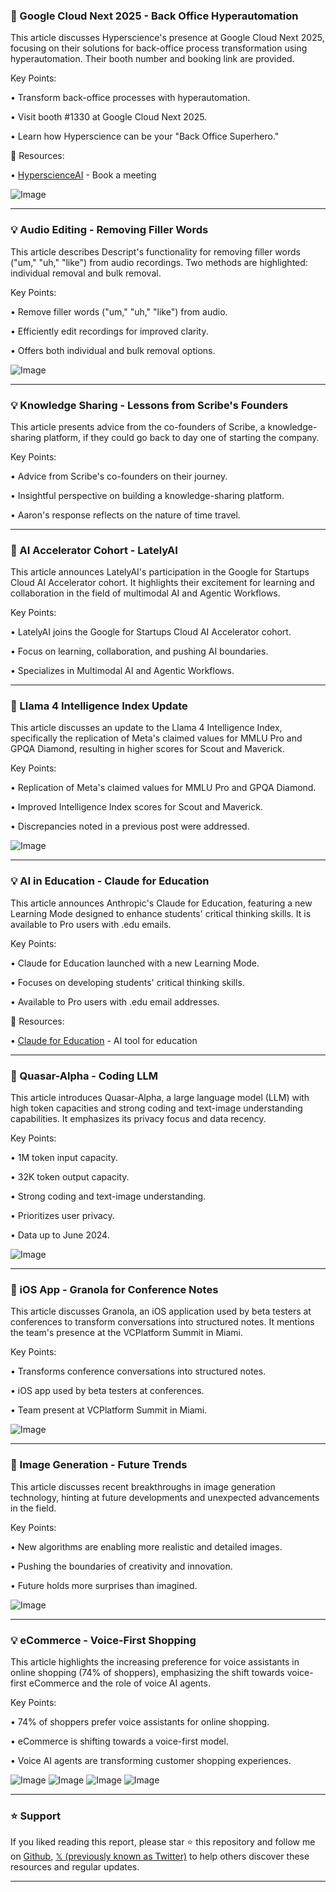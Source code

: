 ### 🚀 Google Cloud Next 2025 - Back Office Hyperautomation

This article discusses Hyperscience's presence at Google Cloud Next 2025, focusing on their solutions for back-office process transformation using hyperautomation.  Their booth number and booking link are provided.

Key Points:

•  Transform back-office processes with hyperautomation.


•  Visit booth #1330 at Google Cloud Next 2025.


•  Learn how Hyperscience can be your "Back Office Superhero."


🔗 Resources:

• [HyperscienceAI](https://shorturl.at/BCba2) -  Book a meeting


![Image](https://pbs.twimg.com/media/GoCMdcnbwAUzSAy?format=jpg&name=small)

---
### 💡 Audio Editing - Removing Filler Words

This article describes Descript's functionality for removing filler words ("um," "uh," "like") from audio recordings.  Two methods are highlighted: individual removal and bulk removal.

Key Points:

• Remove filler words ("um," "uh," "like") from audio.


•  Efficiently edit recordings for improved clarity.


•  Offers both individual and bulk removal options.


![Image](https://pbs.twimg.com/media/GoCIYvtXsAARuHJ.jpg)

---
### 💡 Knowledge Sharing - Lessons from Scribe's Founders

This article presents advice from the co-founders of Scribe, a knowledge-sharing platform,  if they could go back to day one of starting the company.

Key Points:

•  Advice from Scribe's co-founders on their journey.


•  Insightful perspective on building a knowledge-sharing platform.


•  Aaron's response reflects on the nature of time travel.


---
### 🤖 AI Accelerator Cohort - LatelyAI

This article announces LatelyAI's participation in the Google for Startups Cloud AI Accelerator cohort.  It highlights their excitement for learning and collaboration in the field of multimodal AI and Agentic Workflows.

Key Points:

•  LatelyAI joins the Google for Startups Cloud AI Accelerator cohort.


•  Focus on learning, collaboration, and pushing AI boundaries.


•  Specializes in Multimodal AI and Agentic Workflows.



---
### 🤖 Llama 4 Intelligence Index Update

This article discusses an update to the Llama 4 Intelligence Index, specifically the replication of Meta's claimed values for MMLU Pro and GPQA Diamond, resulting in higher scores for Scout and Maverick.

Key Points:

• Replication of Meta's claimed values for MMLU Pro and GPQA Diamond.


•  Improved Intelligence Index scores for Scout and Maverick.


•  Discrepancies noted in a previous post were addressed.


![Image](https://pbs.twimg.com/media/GoBZCWXbwAIz_Lm?format=jpg&name=small)

---
### 💡 AI in Education - Claude for Education

This article announces Anthropic's Claude for Education, featuring a new Learning Mode designed to enhance students' critical thinking skills.  It is available to Pro users with .edu emails.

Key Points:

•  Claude for Education launched with a new Learning Mode.


•  Focuses on developing students' critical thinking skills.


•  Available to Pro users with .edu email addresses.


🔗 Resources:

• [Claude for Education](https://t.co/PshM6m5hjw) -  AI tool for education


---
### 🤖 Quasar-Alpha - Coding LLM

This article introduces Quasar-Alpha, a large language model (LLM)  with high token capacities and strong coding and text-image understanding capabilities.  It emphasizes its privacy focus and data recency.

Key Points:

• 1M token input capacity.


• 32K token output capacity.


• Strong coding and text-image understanding.


• Prioritizes user privacy.


• Data up to June 2024.


![Image](https://pbs.twimg.com/media/GoAx_o2W0AAHLG7?format=jpg&name=small)

---
### 🚀 iOS App - Granola for Conference Notes

This article discusses Granola, an iOS application used by beta testers at conferences to transform conversations into structured notes.  It mentions the team's presence at the VCPlatform Summit in Miami.


Key Points:

•  Transforms conference conversations into structured notes.


•  iOS app used by beta testers at conferences.


•  Team present at VCPlatform Summit in Miami.


![Image](https://pbs.twimg.com/media/GoAvDLibQAACRhf?format=jpg&name=small)

---
### 🤖 Image Generation - Future Trends

This article discusses recent breakthroughs in image generation technology, hinting at future developments and unexpected advancements in the field.


Key Points:

•  New algorithms are enabling more realistic and detailed images.



•  Pushing the boundaries of creativity and innovation.


•  Future holds more surprises than imagined.


![Image](https://pbs.twimg.com/media/GoAu6PTWUAAoySO?format=jpg&name=small)

---
### 💡 eCommerce - Voice-First Shopping

This article highlights the increasing preference for voice assistants in online shopping (74% of shoppers), emphasizing the shift towards voice-first eCommerce and the role of voice AI agents.


Key Points:

• 74% of shoppers prefer voice assistants for online shopping.


• eCommerce is shifting towards a voice-first model.


• Voice AI agents are transforming customer shopping experiences.


![Image](https://pbs.twimg.com/media/GoAuNEaW8AAc9n-?format=jpg&name=360x360)
![Image](https://pbs.twimg.com/media/GoAuNUzXYAAGV_s?format=jpg&name=360x360)
![Image](https://pbs.twimg.com/media/GoAuNkcXgAAngaR?format=jpg&name=360x360)
![Image](https://pbs.twimg.com/media/GoAuN3TXkAAtPgY?format=jpg&name=360x360)


---

### ⭐️ Support

If you liked reading this report, please star ⭐️ this repository and follow me on [Github](https://github.com/Drix10), [𝕏 (previously known as Twitter)](https://x.com/DRIX_10_) to help others discover these resources and regular updates.

---